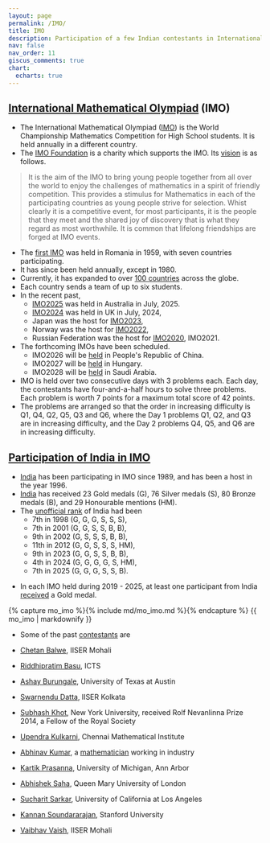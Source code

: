 ```yaml
---
layout: page
permalink: /IMO/
title: IMO
description: Participation of a few Indian contestants in International Mathematical Olympiad (IMO)
nav: false
nav_order: 11
giscus_comments: true
chart:
  echarts: true
---
```


## [International Mathematical Olympiad](https://www.imo-official.org/) (IMO)

* The International Mathematical Olympiad ([IMO](https://www.imo-official.org/)) is the World Championship Mathematics Competition for High School students. It is held annually in a different country.
* The [IMO Foundation](https://imof.co/) is a charity which supports the IMO. Its [vision](https://imof.co/) is as follows.

> It is the aim of the IMO to bring young people together from all over the world to enjoy the challenges of mathematics in a spirit of friendly competition. This provides a stimulus for Mathematics in each of the participating countries as young people strive for selection. Whist clearly it is a competitive event, for most participants, it is the people that they meet and the shared joy of discovery that is what they regard as most worthwhile. It is common that lifelong friendships are forged at IMO events.

* The [first IMO](https://www.imo-official.org/year_country_r.aspx?year=1959) was held in Romania in 1959, with seven countries participating.
* It has since been held annually, except in 1980.
* Currently, it has expanded to over [100 countries](https://www.imo-official.org/year_info.aspx?year=2023) across the globe.
* Each country sends a team of up to six students. 
* In the recent past,
  * [IMO2025](https://imo2025.au/) was held in Australia in July, 2025.
  * [IMO2024](https://www.imo2024.uk/) was held in UK in July, 2024,
  * Japan was the host for [IMO2023](https://imo2023.jp/en/),
  * Norway was the host for [IMO2022](https://www.imo2022.org/),
  * Russian Federation was the host for [IMO2020](https://imo2020.ru/), IMO2021.
* The forthcoming IMOs have been scheduled.
  * IMO2026 will be [held](https://www.imo-official.org/organizers.aspx) in People's Republic of China.
  * IMO2027 will be [held](https://www.imo-official.org/organizers.aspx) in Hungary.
  * IMO2028 will be [held](https://www.imo-official.org/organizers.aspx) in Saudi Arabia.
* IMO is held over two consecutive days with 3 problems each. Each day, the contestants have four-and-a-half hours to solve three problems. Each problem is worth 7 points for a maximum total score of 42 points.
* The problems are arranged so that the order in increasing difficulty is Q1, Q4, Q2, Q5, Q3 and Q6, where the Day 1 problems Q1, Q2, and Q3 are in increasing difficulty, and the Day 2 problems Q4, Q5, and Q6 are in increasing difficulty.

## [Participation of India in IMO](https://www.imo-official.org/country_info.aspx?code=IND)

* [India](https://www.imo-official.org/country_info.aspx?code=IND) has been participating in IMO since 1989, and has been a host in the year 1996.
* [India](https://www.imo-official.org/country_info.aspx?code=IND) has received 23 Gold medals (G), 76 Silver medals (S), 80 Bronze medals (B), and 29 Honourable mentions (HM).
* The [unofficial rank](https://www.imo-official.org/country_team_r.aspx?code=IND) of India had been
  * 7th in 1998 (G, G, G, S, S, S),
  * 7th in 2001 (G, G, S, S, B, B),
  * 9th in 2002 (G, S, S, S, B, B),
  * 11th in 2012 (G, G, S, S, S, HM),
  * 9th in 2023 (G, G, S, S, B, B),
  * 4th in 2024 (G, G, G, G, S, HM),
  * 7th in 2025 (G, G, G, S, S, B).
<!-- ~~In 1991 - 1995, 1999 - 2000, 2003 - 2010, 2013 - 2018, there were no Gold medalists.~~ -->
* In each IMO held during 2019 - 2025, at least one participant from India [received](https://www.imo-official.org/country_team_r.aspx?code=IND) a Gold medal.

{% capture mo_imo %}{% include md/mo_imo.md %}{% endcapture %}
{{ mo_imo | markdownify }}

<!--
* Some of the participants of the recent IMOs are
  * [Anant Mudgal](https://www.imo-official.org/participant_r.aspx?id=25764), participated in 2015 (HM), 2016 (B), 2017 (B), 2018 (S), 
  * [Pranjal Srivastava](https://www.imo-official.org/participant_r.aspx?id=28249), participated in 2018 (S), 2019 (G), 2021 (G), 2022 (G). He appears in IMO's [Hall of Fame](https://www.imo-official.org/hall.aspx). [He](https://www.npskrm.com/hall-of-fame-pranjal.html) is the first participant from India to receive three Gold medals in IMO. He also received a bronze medal in [IOI 2021](https://stats.ioinformatics.org/people/7475). 
  * [Atul Nadig](https://www.imo-official.org/participant_r.aspx?id=31725), participated in 2022 (B), 2023 (G), 
  * [Arjun Gupta](https://www.imo-official.org/participant_r.aspx?id=31722), participated in 2022 (B), 2023 (G), 
  * [Ananda Bhaduri](https://www.imo-official.org/participant_r.aspx?id=33405), participated in 2023 (S),
  * [Siddharth Choppara](https://www.imo-official.org/participant_r.aspx?id=33406), participated in 2023 (S),
  * [Adhitya Mangudy](https://www.imo-official.org/participant_r.aspx?id=31724), participated in 2022 (B), 2023 (B).
-->

* Some of the past [contestants](https://www.imo-official.org/country_individual_r.aspx?code=IND) are

* [Chetan Balwe](https://www.imo-official.org/participant_r.aspx?id=4720), IISER Mohali
* [Riddhipratim Basu](https://www.imo-official.org/participant_r.aspx?id=8641), ICTS
* [Ashay Burungale](https://www.imo-official.org/participant_r.aspx?id=9036), University of Texas at Austin
* [Swarnendu Datta](https://www.imo-official.org/participant_r.aspx?id=6020), IISER Kolkata
* [Subhash Khot](https://www.imo-official.org/participant_r.aspx?id=920), New York University, received Rolf Nevanlinna Prize 2014, a Fellow of the Royal Society
* [Upendra Kulkarni](https://www.imo-official.org/participant_r.aspx?id=1954), Chennai Mathematical Institute
* [Abhinav Kumar](https://www.imo-official.org/participant_r.aspx?id=4714), a [mathematician](https://abhinav-kumar.weebly.com) working in industry
* [Kartik Prasanna](https://www.imo-official.org/participant_r.aspx?id=3192), University of Michigan, Ann Arbor
* [Abhishek Saha](https://www.imo-official.org/participant_r.aspx?id=5628), Queen Mary University of London
* [Sucharit Sarkar](https://www.imo-official.org/participant_r.aspx?id=6431), University of California at Los Angeles
* [Kannan Soundararajan](https://www.imo-official.org/participant_r.aspx?id=2755), Stanford University
* [Vaibhav Vaish](https://www.imo-official.org/participant_r.aspx?id=5575), IISER Mohali
